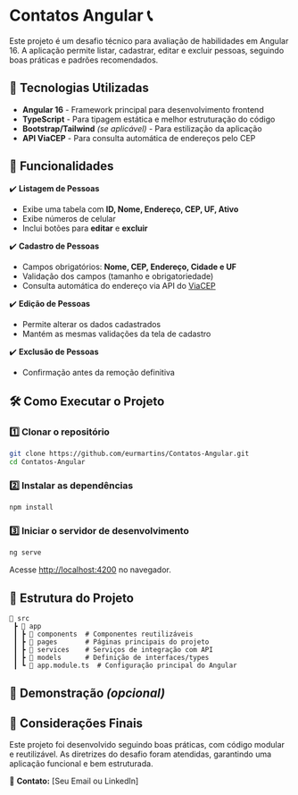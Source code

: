 # Contatos Angular 📞

Este projeto é um desafio técnico para avaliação de habilidades em Angular 16. A aplicação permite listar, cadastrar, editar e excluir pessoas, seguindo boas práticas e padrões recomendados.

## 🚀 Tecnologias Utilizadas

- **Angular 16** - Framework principal para desenvolvimento frontend
- **TypeScript** - Para tipagem estática e melhor estruturação do código
- **Bootstrap/Tailwind** *(se aplicável)* - Para estilização da aplicação
- **API ViaCEP** - Para consulta automática de endereços pelo CEP

## 📌 Funcionalidades

✔️ **Listagem de Pessoas**  
- Exibe uma tabela com **ID, Nome, Endereço, CEP, UF, Ativo**  
- Exibe números de celular  
- Inclui botões para **editar** e **excluir**  

✔️ **Cadastro de Pessoas**  
- Campos obrigatórios: **Nome, CEP, Endereço, Cidade e UF**  
- Validação dos campos (tamanho e obrigatoriedade)  
- Consulta automática do endereço via API do [ViaCEP](https://viacep.com.br)  

✔️ **Edição de Pessoas**  
- Permite alterar os dados cadastrados  
- Mantém as mesmas validações da tela de cadastro  

✔️ **Exclusão de Pessoas**  
- Confirmação antes da remoção definitiva  

## 🛠️ Como Executar o Projeto

### 1️⃣ Clonar o repositório  
```bash
git clone https://github.com/eurmartins/Contatos-Angular.git
cd Contatos-Angular
```

### 2️⃣ Instalar as dependências  
```bash
npm install
```

### 3️⃣ Iniciar o servidor de desenvolvimento  
```bash
ng serve
```
Acesse [http://localhost:4200](http://localhost:4200) no navegador.

## 🎯 Estrutura do Projeto

```
📂 src
 ┣ 📂 app
 ┃ ┣ 📂 components  # Componentes reutilizáveis
 ┃ ┣ 📂 pages       # Páginas principais do projeto
 ┃ ┣ 📂 services    # Serviços de integração com API
 ┃ ┣ 📂 models      # Definição de interfaces/types
 ┃ ┗ 📜 app.module.ts  # Configuração principal do Angular
```

## 🎥 Demonstração *(opcional)*



## 📝 Considerações Finais

Este projeto foi desenvolvido seguindo boas práticas, com código modular e reutilizável. As diretrizes do desafio foram atendidas, garantindo uma aplicação funcional e bem estruturada.

📩 **Contato:** [Seu Email ou LinkedIn]
